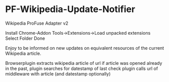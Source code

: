 PF-Wikipedia-Update-Notifier
======

Wikipedia ProFuse Adapter v2

Install Chrome-Addon
Tools->Extensions->Load unpacked extensions
Select Folder
Done


Enjoy to be informed on new updates on equivalent resources of the current Wikipedia article.


Browserplugin extracts wikipedia article of url
if article was opened already in the past, plugin searches for datestamp of last check
plugin calls url of middleware with article (and datestamp optionally)

